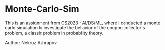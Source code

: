 # Monte-Carlo-Sim
This is an assignment from CS2023 - AI/DS/ML, where I conducted a monte carlo simulation to investigate the behavior of the coupon collector's problem, a classic problem in probability theory.

Author: Nekruz Ashrapov

